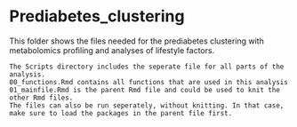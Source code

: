 # Prediabetes_clustering

This folder shows the files needed for the prediabetes clustering with metabolomics profiling and analyses of lifestyle factors.   

	The Scripts directory includes the seperate file for all parts of the analysis. 
 	00_functions.Rmd contains all functions that are used in this analysis
	01_mainfile.Rmd is the parent Rmd file and could be used to knit the other Rmd files. 
	The files can also be run seperately, without knitting. In that case, make sure to load the packages in the parent file first. 
